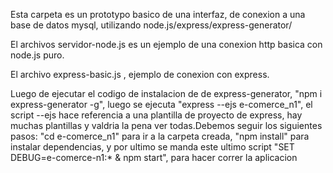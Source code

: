 Esta carpeta es un prototypo basico de una interfaz, de conexion a una base de datos mysql, utilizando node.js/express/express-generator/

El archivos servidor-node.js es un ejemplo de una conexion http basica con node.js puro.

El archivo express-basic.js , ejemplo de conexion con express. 

Luego de ejecutar el codigo de instalacion de de express-generator, "npm i express-generator -g",
 luego se ejecuta "express --ejs e-comerce_n1", el script --ejs hace referencia a una plantilla de proyecto de express, hay muchas plantillas y valdria la pena ver todas.Debemos seguir los siguientes pasos: "cd e-comerce_n1" para ir a la carpeta creada, "npm install" para instalar dependencias, y por ultimo se manda este ultimo script "SET DEBUG=e-comerce-n1:* & npm start", para hacer correr la aplicacion
   